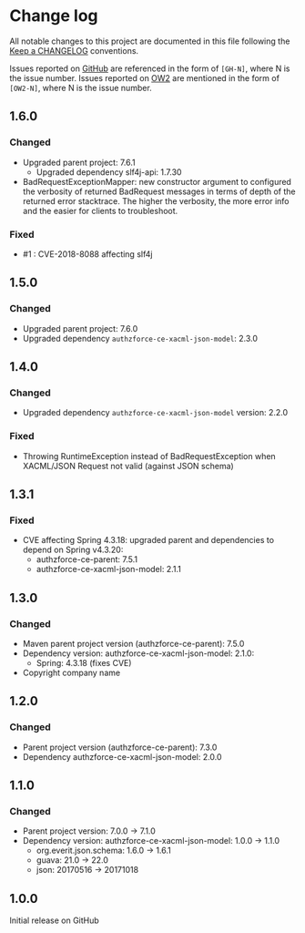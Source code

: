 # Change log
All notable changes to this project are documented in this file following the [Keep a CHANGELOG](http://keepachangelog.com) conventions. 

Issues reported on [GitHub](https://github.com/authzforce/core/issues) are referenced in the form of `[GH-N]`, where N is the issue number. Issues reported on [OW2](https://jira.ow2.org/browse/AUTHZFORCE/) are mentioned in the form of `[OW2-N]`, where N is the issue number.


## 1.6.0
### Changed
- Upgraded parent project: 7.6.1
	- Upgraded dependency slf4j-api: 1.7.30
- BadRequestExceptionMapper: new constructor argument to configured the verbosity of returned BadRequest messages in terms of depth of the returned error stacktrace. The higher the verbosity, the more error info and the easier for clients to troubleshoot.


### Fixed
- #1 : CVE-2018-8088 affecting slf4j


## 1.5.0
### Changed
- Upgraded parent project: 7.6.0
- Upgraded dependency `authzforce-ce-xacml-json-model`: 2.3.0


## 1.4.0
### Changed
- Upgraded dependency `authzforce-ce-xacml-json-model` version: 2.2.0

### Fixed
- Throwing RuntimeException instead of BadRequestException when XACML/JSON Request not valid (against JSON schema)


## 1.3.1
### Fixed
- CVE affecting Spring 4.3.18: upgraded parent and dependencies to depend on Spring v4.3.20:
	- authzforce-ce-parent: 7.5.1
	- authzforce-ce-xacml-json-model: 2.1.1
	

## 1.3.0
### Changed
- Maven parent project version (authzforce-ce-parent): 7.5.0
- Dependency version: authzforce-ce-xacml-json-model: 2.1.0:
	- Spring: 4.3.18 (fixes CVE)
- Copyright company name


## 1.2.0
### Changed
- Parent project version (authzforce-ce-parent): 7.3.0
- Dependency authzforce-ce-xacml-json-model: 2.0.0


## 1.1.0
### Changed
- Parent project version: 7.0.0 -> 7.1.0
- Dependency version: authzforce-ce-xacml-json-model: 1.0.0 -> 1.1.0
	- org.everit.json.schema: 1.6.0 -> 1.6.1
	- guava: 21.0 -> 22.0
	- json: 20170516 -> 20171018


## 1.0.0
Initial release on GitHub

